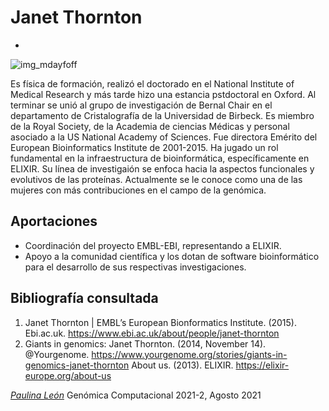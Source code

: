 # Janet Thornton
-

![img_mdayfoff](https://user-images.githubusercontent.com/80611832/128771778-880a82c1-6594-4ffd-b24a-02d764b9f503.png)

Es física de formación, realizó el doctorado en el National Institute of Medical Research y más tarde hizo una estancia pstdoctoral 
en Oxford. Al terminar se unió al grupo de investigación de Bernal Chair en el departamento de Cristalografía de la Universidad de Birbeck. 
Es miembro de la Royal Society, de la Academia de ciencias Médicas y personal asociado a la US National Academy of Sciences. 
Fue directora Emérito del European Bioinformatics Institute de 2001-2015. Ha jugado un rol fundamental en la infraestructura de bioinformática,
específicamente en ELIXIR. Su línea de investigaión se enfoca hacia la aspectos funcionales y evolutivos de las proteínas. Actualmente se le conoce como una de las mujeres con más contribuciones en el campo de la genómica.

## Aportaciones 

* Coordinación del proyecto EMBL-EBI, representando a ELIXIR.
* Apoyo a la comunidad científica y los dotan de software bioinformático para el desarrollo de sus respectivas investigaciones.

## Bibliografía consultada 

1. Janet Thornton | EMBL’s European Bionformatics Institute. (2015). Ebi.ac.uk. https://www.ebi.ac.uk/about/people/janet-thornton
2. Giants in genomics: Janet Thornton. (2014, November 14). @Yourgenome. https://www.yourgenome.org/stories/giants-in-genomics-janet-thornton About us. (2013). ELIXIR. https://elixir-europe.org/about-us

[*Paulina León*](https://github.com/Paulina-369)
Genómica Computacional 2021-2, Agosto 2021
